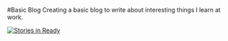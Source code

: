 #Basic Blog
Creating a basic blog to write about interesting things I learn at work.

[![Stories in Ready](https://badge.waffle.io/joshuaballoch/blog.png?label=ready)](http://waffle.io/joshuaballoch/blog)
